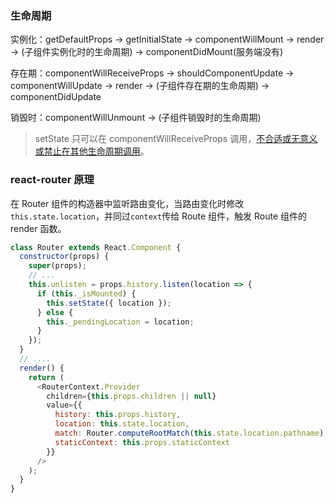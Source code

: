### 生命周期

实例化：getDefaultProps -> getInitialState -> componentWillMount -> render -> (子组件实例化时的生命周期) -> componentDidMount(服务端没有)

存在期：componentWillReceiveProps -> shouldComponentUpdate -> componentWillUpdate -> render -> (子组件存在期的生命周期) -> componentDidUpdate

销毁时：componentWillUnmount -> (子组件销毁时的生命周期)

> setState 只可以在 componentWillReceiveProps 调用，[不合适或无意义或禁止在其他生命周期调用](http://varnull.cn/set-state-in-react-component-life-cycle/)。

### react-router 原理

在 Router 组件的构造器中监听路由变化，当路由变化时修改`this.state.location`，并同过`context`传给 Route 组件，触发 Route 组件的 render 函数。

```js
class Router extends React.Component {
  constructor(props) {
    super(props);
    // ...
    this.unlisten = props.history.listen(location => {
      if (this._isMounted) {
        this.setState({ location });
      } else {
        this._pendingLocation = location;
      }
    });
  }
  // ....
  render() {
    return (
      <RouterContext.Provider
        children={this.props.children || null}
        value={{
          history: this.props.history,
          location: this.state.location,
          match: Router.computeRootMatch(this.state.location.pathname),
          staticContext: this.props.staticContext
        }}
      />
    );
  }
}
```
